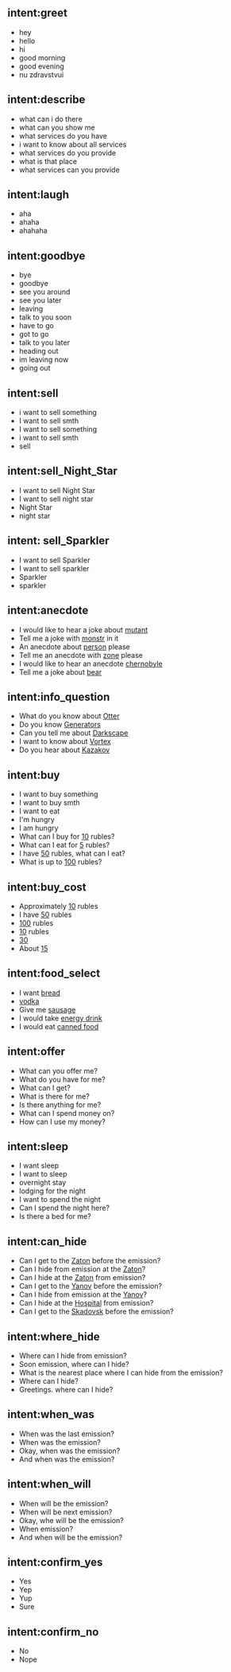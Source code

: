 ## intent:greet
- hey
- hello
- hi
- good morning
- good evening
- nu zdravstvui

## intent:describe
- what can i do there
- what can you show me
- what services do you have
- i want to know about all services
- what services do you provide
- what is that place
- what services can you provide

## intent:laugh
- aha
- ahaha
- ahahaha

## intent:goodbye
- bye
- goodbye
- see you around
- see you later
- leaving
- talk to you soon
- have to go
- got to go
- talk to you later
- heading out
- im leaving now
- going out

## intent:sell
- i want to sell something
- I want to sell smth
- I want to sell something
- i want to sell smth
- sell

## intent:sell_Night_Star
- I want to sell Night Star
- I want to sell night star
- Night Star
- night star

## intent: sell_Sparkler
- I want to sell Sparkler
- I want to sell sparkler
- Sparkler
- sparkler

## intent:anecdote
- I would like to hear a joke about [mutant](anecdote_theme)
- Tell me a joke with [monstr](anecdote_theme) in it
- An anecdote about [person](anecdote_theme) please
- Tell me an anecdote with [zone](anecdote_theme)  please
- I would like to hear an anecdote [chernobyle](anecdote_theme)
- Tell me a joke about [bear](anecdote_theme)

## intent:info_question
- What do you know about [Otter](info)
- Do you know [Generators](info)
- Can you tell me about [Darkscape](info)
- I want to know about [Vortex](info)
- Do you hear about [Kazakov](info)

## intent:buy
- I want to buy something
- I want to buy smth
- I want to eat
- I'm hungry
- I am hungry
- What can I buy for [10](money) rubles?
- What can I eat for [5](money) rubles?
- I have [50](money) rubles, what can I eat?
- What is up to [100](money) rubles?

## intent:buy_cost
- Approximately [10](money) rubles
- I have [50](money) rubles
- [100](money) rubles
- [10](money) rubles
- [30](money)
- About [15](money)

## intent:food_select
- I want [bread](purchased_item)
- [vodka](purchased_item)
- Give me [sausage](purchased_item)
- I would take [energy drink](purchased_item)
- I would eat [canned food](purchased_item)


## intent:offer
- What can you offer me?
- What do you have for me?
- What can I get?
- What is there for me?
- Is there anything for me?
- What can I spend money on?
- How can I use my money?

## intent:sleep
- I want sleep
- I want to sleep
- overnight stay
- lodging for the night
- I want to spend the night
- Can I spend the night here?
- Is there a bed for me?

## intent:can_hide
- Can I get to the [Zaton](station_name) before the emission?
- Can I hide from emission at the [Zaton](station_name)?
- Can I hide at the [Zaton](station_name) from emission?
- Can I get to the [Yanov](station_name) before the emission?
- Can I hide from emission at the [Yanov](station_name)?
- Can I hide at the [Hospital](station_name) from emission?
- Can I get to the [Skadovsk](station_name) before the emission?

## intent:where_hide
- Where can I hide from emission?
- Soon emission, where can I hide?
- What is the nearest place where I can hide from the emission?
- Where can I hide?
- Greetings. where can I hide?

## intent:when_was
- When was the last emission?
- When was the emission?
- Okay, when was the emission?
- And when was the emission?

## intent:when_will
- When will be the emission?
- When will be next emission?
- Okay, whe will be the emission?
- When emission?
- And when will be the emission?

## intent:confirm_yes
- Yes
- Yep
- Yup
- Sure

## intent:confirm_no
- No
- Nope